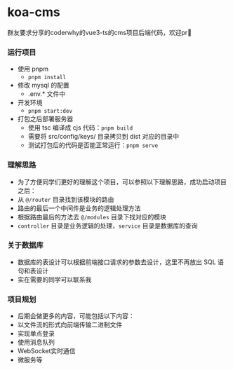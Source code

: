 # koa-cms
群友要求分享的coderwhy的vue3-ts的cms项目后端代码，欢迎pr👏

### 运行项目
- 使用 pnpm
  - `pnpm install`
- 修改 mysql 的配置
  - .env.* 文件中
- 开发环境
  - `pnpm start:dev`
- 打包之后部署服务器
  - 使用 tsc 编译成 cjs 代码：`pnpm build`
  - 需要将 src/config/keys/ 目录拷贝到 dist 对应的目录中
  - 测试打包后的代码是否能正常运行：`pnpm serve`

### 理解思路
- 为了方便同学们更好的理解这个项目，可以参照以下理解思路，成功启动项目之后：
- 从 `@/router` 目录找到该模块的路由
- 路由的最后一个中间件是业务的逻辑处理方法
- 根据路由最后的方法去 `@/modules` 目录下找对应的模块
- `controller` 目录是业务逻辑的处理，`service` 目录是数据库的查询

### 关于数据库
- 数据库的表设计可以根据前端接口请求的参数去设计，这里不再放出 SQL 语句和表设计
- 实在需要的同学可以联系我

### 项目规划
- 后期会做更多的内容，可能包括以下内容：
- 以文件流的形式向前端传输二进制文件
- 实现单点登录
- 使用消息队列
- WebSocket实时通信
- 微服务等
